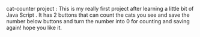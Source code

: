 cat-counter project :
This is my really first project after learning a little bit of Java Script .
It has 2 buttons that can count the cats you see and save the number below buttons and turn the number into 0 for counting and saving again!
hope you like it.
